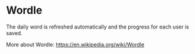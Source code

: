 # Wordle

The daily word is refreshed automatically and the progress for each user is saved.

More about Wordle: https://en.wikipedia.org/wiki/Wordle
